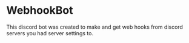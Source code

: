 # WebhookBot
This discord bot was created to make and get web hooks from discord servers you had server settings to.
